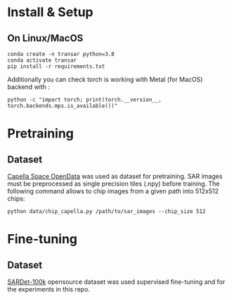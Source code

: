 # Install & Setup
## On Linux/MacOS
```
conda create -n transar python=3.8
conda activate transar
pip install -r requirements.txt
```
Additionally you can check torch is working with Metal (for MacOS) backend with :  
```
python -c "import torch; print(torch.__version__, torch.backends.mps.is_available())"
``` 

# Pretraining 
## Dataset
[Capella Space OpenData](https://felt.com/map/Capella-Space-Open-Data-bB24xsH3SuiUlpMdDbVRaA?loc=0,-20.5,1.64z) was used as dataset for pretraining.
SAR images must be preprocessed as single precision tiles (.npy) before training.
The following command allows to chip images from a given path into 512x512 chips:  
```
python data/chip_capella.py /path/to/sar_images --chip_size 512
``` 

# Fine-tuning 
## Dataset
[SARDet-100k](https://www.kaggle.com/datasets/greatbird/sardet-100k) opensource dataset was used supervised fine-tuning and for the experiments in this repo.